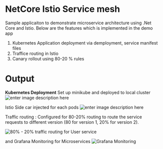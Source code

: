 # NetCore Istio Service mesh

Sample applicaiton to demonstrate microservice architecture using .Net Core and Istio. Below are the features which is implemented in the demo app

 1. Kubernetes Application deployment via demployment, service manifest files
 2. Traffice routing in Istio
 3. Canary rollout using 80-20 % rules 

# Output

**Kubernetes Deployment**
Set up minikube and deployed to local cluster 
![enter image description here](https://i.imgur.com/i76mX4f.png)

Istio Side car injected for each pods 
![enter image description here](https://i.imgur.com/Zcyzkis.png)

Traffic routing : Configured for 80-20% routing to route the service requests to different version (80 for version 1, 20% for version 2). 

![80% - 20% traffic routing for User service](https://i.imgur.com/SpMgZlN.png)


and Grafana Monitoring for Microservices 
![Grafana Monitoring](https://i.imgur.com/WDaZzSd.png)


